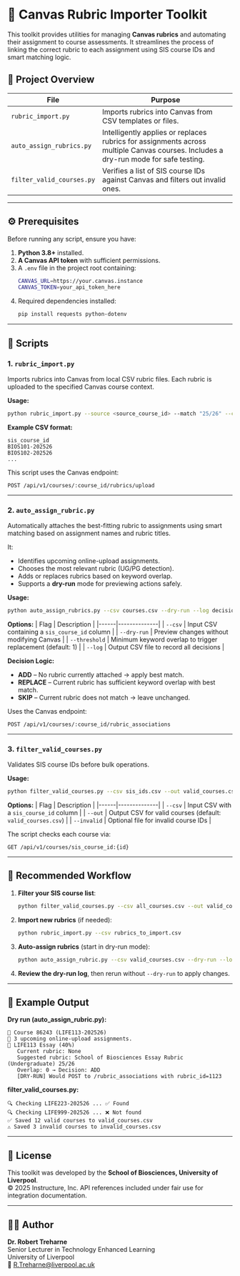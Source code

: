 # 🧩 Canvas Rubric Importer Toolkit

This toolkit provides utilities for managing **Canvas rubrics** and automating their assignment to course assessments. It streamlines the process of linking the correct rubric to each assignment using SIS course IDs and smart matching logic.

## 📂 Project Overview

| File | Purpose |
|------|----------|
| `rubric_import.py` | Imports rubrics into Canvas from CSV templates or files. |
| `auto_assign_rubrics.py` | Intelligently applies or replaces rubrics for assignments across multiple Canvas courses. Includes a dry-run mode for safe testing. |
| `filter_valid_courses.py` | Verifies a list of SIS course IDs against Canvas and filters out invalid ones. |

---

## ⚙️ Prerequisites

Before running any script, ensure you have:

1. **Python 3.8+** installed.
2. **A Canvas API token** with sufficient permissions.
3. A `.env` file in the project root containing:
   ```bash
   CANVAS_URL=https://your.canvas.instance
   CANVAS_TOKEN=your_api_token_here
   ```
4. Required dependencies installed:
   ```bash
   pip install requests python-dotenv
   ```

---

## 🧾 Scripts

### 1. `rubric_import.py`

Imports rubrics into Canvas from local CSV rubric files. Each rubric is uploaded to the specified Canvas course context.

**Usage:**
```bash
python rubric_import.py --source <source_course_id> --match "25/26" --csv valid_courses.csv
```

**Example CSV format:**
```csv
sis_course_id
BIOS101-202526
BIOS102-202526
...
```

This script uses the Canvas endpoint:
```
POST /api/v1/courses/:course_id/rubrics/upload
```

---

### 2. `auto_assign_rubric.py`

Automatically attaches the best-fitting rubric to assignments using smart matching based on assignment names and rubric titles.

It:
- Identifies upcoming online-upload assignments.
- Chooses the most relevant rubric (UG/PG detection).
- Adds or replaces rubrics based on keyword overlap.
- Supports a **dry-run** mode for previewing actions safely.

**Usage:**
```bash
python auto_assign_rubrics.py --csv courses.csv --dry-run --log decisions.csv
```

**Options:**
| Flag | Description |
|------|--------------|
| `--csv` | Input CSV containing a `sis_course_id` column |
| `--dry-run` | Preview changes without modifying Canvas |
| `--threshold` | Minimum keyword overlap to trigger replacement (default: 1) |
| `--log` | Output CSV file to record all decisions |

**Decision Logic:**
- **ADD** – No rubric currently attached → apply best match.
- **REPLACE** – Current rubric has sufficient keyword overlap with best match.
- **SKIP** – Current rubric does not match → leave unchanged.

Uses the Canvas endpoint:
```
POST /api/v1/courses/:course_id/rubric_associations
```

---

### 3. `filter_valid_courses.py`

Validates SIS course IDs before bulk operations.

**Usage:**
```bash
python filter_valid_courses.py --csv sis_ids.csv --out valid_courses.csv --invalid invalid_courses.csv
```

**Options:**
| Flag | Description |
|------|--------------|
| `--csv` | Input CSV with a `sis_course_id` column |
| `--out` | Output CSV for valid courses (default: `valid_courses.csv`) |
| `--invalid` | Optional file for invalid course IDs |

The script checks each course via:
```
GET /api/v1/courses/sis_course_id:{id}
```

---

## 🧠 Recommended Workflow

1. **Filter your SIS course list**:
   ```bash
   python filter_valid_courses.py --csv all_courses.csv --out valid_courses.csv
   ```
2. **Import new rubrics** (if needed):
   ```bash
   python rubric_import.py --csv rubrics_to_import.csv
   ```
3. **Auto-assign rubrics** (start in dry-run mode):
   ```bash
   python auto_assign_rubric.py --csv valid_courses.csv --dry-run --log dryrun_decisions.csv
   ```
4. **Review the dry-run log**, then rerun without `--dry-run` to apply changes.

---

## 🧩 Example Output

**Dry run (auto_assign_rubric.py):**
```
🚀 Course 86243 (LIFE113-202526)
📅 3 upcoming online-upload assignments.
🧭 LIFE113 Essay (40%)
   Current rubric: None
   Suggested rubric: School of Biosciences Essay Rubric (Undergraduate) 25/26
   Overlap: 0 → Decision: ADD
   [DRY-RUN] Would POST to /rubric_associations with rubric_id=1123
```

**filter_valid_courses.py:**
```
🔍 Checking LIFE223-202526 ... ✅ Found
🔍 Checking LIFE999-202526 ... ❌ Not found
✅ Saved 12 valid courses to valid_courses.csv
⚠️ Saved 3 invalid courses to invalid_courses.csv
```

---

## 📘 License

This toolkit was developed by the **School of Biosciences, University of Liverpool**.  
© 2025 Instructure, Inc. API references included under fair use for integration documentation.

---

## 🧑‍💻 Author
**Dr. Robert Treharne**  
Senior Lecturer in Technology Enhanced Learning  
University of Liverpool  
📧 R.Treharne@liverpool.ac.uk

